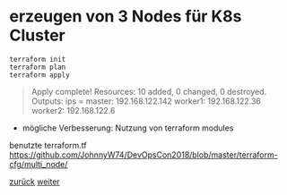 erzeugen von 3 Nodes für K8s Cluster
===

```
terraform init
terraform plan
terraform apply
```

>Apply complete! Resources: 10 added, 0 changed, 0 destroyed.
>Outputs:
>ips = 
 >master: 192.168.122.142
> worker1: 192.168.122.36
 >worker2: 192.168.122.6

* mögliche Verbesserung: Nutzung von terraform modules

benutzte terraform.tf https://github.com/JohnnyW74/DevOpsCon2018/blob/master/terraform-cfg/multi_node/

[zurück](https://github.com/JohnnyW74/DevOpsCon2018/blob/master/doc/07-create-single-node.md) [weiter](https://github.com/JohnnyW74/DevOpsCon2018/blob/master/doc/09-install-docker.md)

